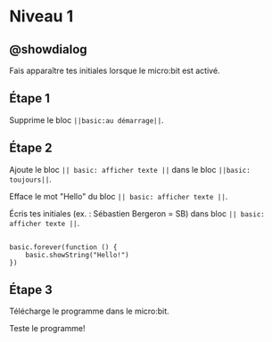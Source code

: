 # Niveau 1

## @showdialog

Fais apparaître tes initiales lorsque le micro:bit est activé.

## Étape 1

Supprime le bloc ``||basic:au démarrage||``.

## Étape 2

Ajoute le bloc ``|| basic: afficher texte ||`` dans le bloc ``||basic: toujours||``.

Efface le mot "Hello" du bloc ``|| basic: afficher texte ||``.

Écris tes initiales (ex. : Sébastien Bergeron = SB) dans bloc ``|| basic: afficher texte ||``.

```blocks

basic.forever(function () {
    basic.showString("Hello!")
})

```

## Étape 3

Télécharge le programme dans le micro:bit.

Teste le programme!